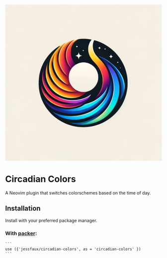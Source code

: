 ![Circadian Colors Logo](https://github.com/jessfaux/circadian-colors/blob/main/circadian-colors.png?raw=true)

# Circadian Colors
A Neovim plugin that switches colorschemes based on the time of day.

## Installation

Install with your preferred package manager.

### With [packer](https://github.com/wbthomason/packer.nvim):
    ```
    use ({'jessfaux/circadian-colors', as = 'circadian-colors' })
    ```

